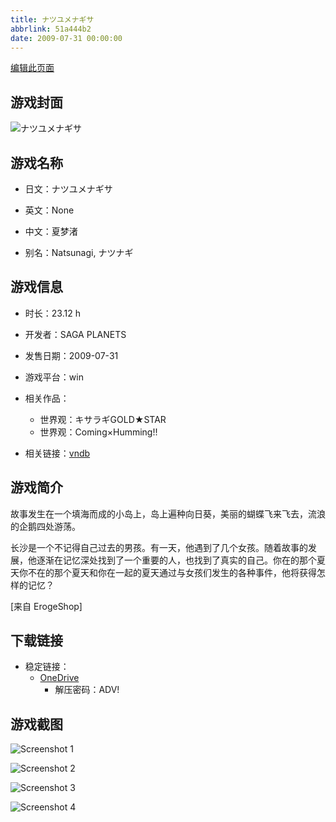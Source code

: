 ```yaml
---
title: ナツユメナギサ
abbrlink: 51a444b2
date: 2009-07-31 00:00:00
---
```

[编辑此页面](https://github.com/ACG-3/ADV3-source/blob/main/source/_posts/games/%E3%83%8A%E3%83%84%E3%83%A6%E3%83%A1%E3%83%8A%E3%82%AE%E3%82%B5.md)

## 游戏封面

![ナツユメナギサ](https://pan.timero.xyz/d/onedrive/img_lib_001/%E3%83%8A%E3%83%84%E3%83%A6%E3%83%A1%E3%83%8A%E3%82%AE%E3%82%B5_cover.avif)


## 游戏名称

- 日文：ナツユメナギサ
- 英文：None
- 中文：夏梦渚

- 别名：Natsunagi, ナツナギ


## 游戏信息

- 时长：23.12 h
- 开发者：SAGA PLANETS
- 发售日期：2009-07-31
- 游戏平台：win
- 相关作品：
   - 世界观：キサラギGOLD★STAR
   - 世界观：Coming×Humming!!

- 相关链接：[vndb](https://vndb.org/v1755)


## 游戏简介

故事发生在一个填海而成的小岛上，岛上遍种向日葵，美丽的蝴蝶飞来飞去，流浪的企鹅四处游荡。

长沙是一个不记得自己过去的男孩。有一天，他遇到了几个女孩。随着故事的发展，他逐渐在记忆深处找到了一个重要的人，也找到了真实的自己。你在的那个夏天你不在的那个夏天和你在一起的夏天通过与女孩们发生的各种事件，他将获得怎样的记忆？

[来自 ErogeShop]


## 下载链接

- 稳定链接：
    - [OneDrive](https://pan.timero.xyz/onedrive/adv_lib_001/%E3%83%8A%E3%83%84%E3%83%A6%E3%83%A1%E3%83%8A%E3%82%AE%E3%82%B5)
        - 解压密码：ADV!



## 游戏截图


![Screenshot 1](https://pan.timero.xyz/d/onedrive/img_lib_001/%E3%83%8A%E3%83%84%E3%83%A6%E3%83%A1%E3%83%8A%E3%82%AE%E3%82%B5_Screenshot_1.avif)

![Screenshot 2](https://pan.timero.xyz/d/onedrive/img_lib_001/%E3%83%8A%E3%83%84%E3%83%A6%E3%83%A1%E3%83%8A%E3%82%AE%E3%82%B5_Screenshot_2.avif)

![Screenshot 3](https://pan.timero.xyz/d/onedrive/img_lib_001/%E3%83%8A%E3%83%84%E3%83%A6%E3%83%A1%E3%83%8A%E3%82%AE%E3%82%B5_Screenshot_3.avif)

![Screenshot 4](https://pan.timero.xyz/d/onedrive/img_lib_001/%E3%83%8A%E3%83%84%E3%83%A6%E3%83%A1%E3%83%8A%E3%82%AE%E3%82%B5_Screenshot_4.avif)

